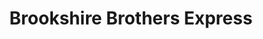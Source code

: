 ---
title: "Brookshire Brothers Express"
url: /apple-springs/brookshire-brothers-express/
shop: Lebensmittel
---